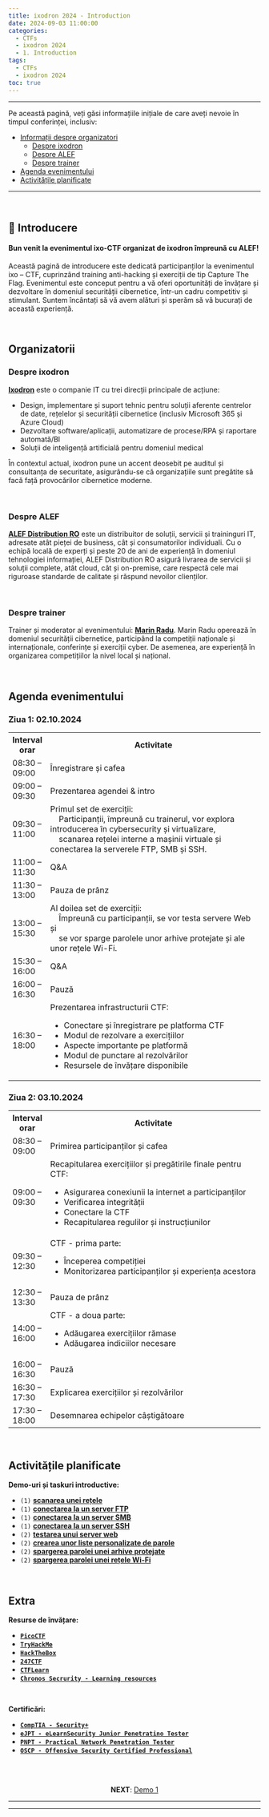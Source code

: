 ```yaml
---
title: ixodron 2024 - Introduction
date: 2024-09-03 11:00:00
categories:
  - CTFs
  - ixodron 2024
  - 1. Introduction
tags:
  - CTFs
  - ixodron 2024
toc: true
---
```


---

Pe această pagină, veți găsi informațiile inițiale de care aveți nevoie în timpul conferinței, inclusiv:

- [Informații despre organizatori](#Organizatorii)
  - [Despre ixodron](#Despre-ixodron)
  - [Despre ALEF](#Despre-ALEF)
  - [Despre trainer](#Despre-trainer)
- [Agenda evenimentului](#Agenda-evenimentului)
- [Activitățile planificate](#Activitățile-planificate)

---
<!-- more -->

<br>

## 👾 Introducere

#### Bun venit la evenimentul ixo-CTF organizat de ixodron împreună cu ALEF!

Această pagină de introducere este dedicată participanților la evenimentul ixo – CTF, cuprinzând training anti-hacking și exerciții de tip Capture The Flag. Evenimentul este conceput pentru a vă oferi oportunități de învățare și dezvoltare în domeniul securității cibernetice, într-un cadru competitiv și stimulant. 
Suntem încântați să vă avem alături și sperăm să vă bucurați de această experiență.


<br>

## Organizatorii

### Despre ixodron

<a href="https://ixodron.ro" target="_">**Ixodron**</a> este o companie IT cu trei direcții principale de acțiune:
- Design, implementare și suport tehnic pentru soluții aferente centrelor de date, rețelelor și securității cibernetice (inclusiv Microsoft 365 și Azure Cloud)
- Dezvoltare software/aplicații, automatizare de procese/RPA și raportare automată/BI
- Soluții de inteligență artificială pentru domeniul medical

În contextul actual, ixodron pune un accent deosebit pe auditul și consultanța de securitate, asigurându-se că organizațiile sunt pregătite să facă față provocărilor cibernetice moderne.

<br>

### Despre ALEF

<a href="https://www.alef.com/ro/" target="_">**ALEF Distribution RO**</a> este un distribuitor de soluții, servicii și traininguri IT, adresate atât pieței de business, cât și consumatorilor individuali. Cu o echipă locală de experți și peste 20 de ani de experiență în domeniul tehnologiei informației, ALEF Distribution RO asigură livrarea de servicii și soluții complete, atât cloud, cât și on-premise, care respectă cele mai riguroase standarde de calitate și răspund nevoilor clienților.

<br>

### Despre trainer

Trainer și moderator al evenimentului: <a href="https://www.linkedin.com/in/radumarin001/" target="_blank">**Marin Radu**</a>.
Marin Radu operează în domeniul securității cibernetice, participând la competiții naționale și internaționale, conferințe și exerciții cyber. De asemenea, are experiență în organizarea competițiilor la nivel local și național.


<br>

## Agenda evenimentului

### Ziua 1: 02.10.2024

<table>
  <tr>
    <th style="width:15%">Interval orar</th>
    <th style="width:85%">Activitate</th>
  </tr>
  <tr>
    <td>08:30 – 09:00</td>
    <td>Înregistrare și cafea</td>
  </tr>
  <tr>
    <td>09:00 – 09:30</td>
    <td>Prezentarea agendei & intro</td>
  </tr>
  <tr>
    <td>09:30 – 11:00</td>
    <td>
      Primul set de exerciții:<br>
        &nbsp;&nbsp;&nbsp;&nbspParticipanții, împreună cu trainerul, vor explora introducerea în cybersecurity și virtualizare, <br>
        &nbsp;&nbsp;&nbsp;&nbspscanarea rețelei interne a mașinii virtuale și conectarea la serverele FTP, SMB și SSH.
      </ul>
    </td>
  </tr>
  <tr>
    <td>11:00 – 11:30</td>
    <td>Q&A</td>
  </tr>
  <tr>
    <td>11:30 – 13:00</td>
    <td>Pauza de prânz</td>
  </tr>
  <tr>
    <td>13:00 – 15:30</td>
    <td>
      Al doilea set de exerciții:<br>
      &nbsp;&nbsp;&nbsp;&nbspÎmpreună cu participanții, se vor testa servere Web și<br>
      &nbsp;&nbsp;&nbsp;&nbspse vor sparge parolele unor arhive protejate și ale unor rețele Wi-Fi.
      </ul>
    </td>
  </tr>
  <tr>
    <td>15:30 – 16:00</td>
    <td>Q&A</td>
  </tr>
  <tr>
    <td>16:00 – 16:30</td>
    <td>Pauză</td>
  </tr>
  <tr>
    <td>16:30 – 18:00</td>
    <td>
      Prezentarea infrastructurii CTF:
      <ul>
        <li>Conectare și înregistrare pe platforma CTF</li>
        <li>Modul de rezolvare a exercițiilor</li>
        <li>Aspecte importante pe platformă</li>
        <li>Modul de punctare al rezolvărilor</li>
        <li>Resursele de învățare disponibile</li>
      </ul>
    </td>
  </tr>
</table>

### Ziua 2: 03.10.2024

<table>
  <tr>
    <th style="width:15%">Interval orar</th>
    <th style="width:85%">Activitate</th>
  </tr>
  <tr>
    <td>08:30 – 09:00</td>
    <td>Primirea participanților și cafea</td>
  </tr>
  <tr>
    <td>09:00 – 09:30</td>
    <td>
      Recapitularea exercițiilor și pregătirile finale pentru CTF:
      <ul>
        <li>Asigurarea conexiunii la internet a participanților</li>
        <li>Verificarea integrității</li>
        <li>Conectare la CTF</li>
        <li>Recapitularea regulilor și instrucțiunilor</li>
      </ul>
    </td>
  </tr>
  <tr>
    <td>09:30 – 12:30</td>
    <td>
      CTF - prima parte:
      <ul>
        <li>Începerea competiției</li>
        <li>Monitorizarea participanților și experiența acestora</li>
      </ul>
    </td>
  </tr>
  <tr>
    <td>12:30 – 13:30</td>
    <td>Pauza de prânz</td>
  </tr>
  <tr>
    <td>14:00 – 16:00</td>
    <td>
      CTF - a doua parte:
      <ul>
        <li>Adăugarea exercițiilor rămase</li>
        <li>Adăugarea indiciilor necesare</li>
      </ul>
    </td>
  </tr>
  <tr>
    <td>16:00 – 16:30</td>
    <td>Pauză</td>
  </tr>
  <tr>
    <td>16:30 – 17:30</td>
    <td>Explicarea exercițiilor și rezolvărilor</td>
  </tr>
  <tr>
    <td>17:30 – 18:00</td>
    <td>Desemnarea echipelor câștigătoare</td>
  </tr>
</table>


<br>

## Activitățile planificate

**Demo-uri și taskuri introductive:**

- `(1)` <a href="https://chronossec.site/CTFs/ixodron/Demo/1/#1-Scanarea-retelei" target="_blank">**scanarea unei rețele**</a>
- `(1)` <a href="https://chronossec.site/CTFs/ixodron/Demo/1/#2-Server-FTP" target="_blank">**conectarea la un server FTP**</a>
- `(1)` <a href="https://chronossec.site/CTFs/ixodron/Demo/1/#3-Server-SMB" target="_blank">**conectarea la un server SMB**</a>
- `(1)` <a href="https://chronossec.site/CTFs/ixodron/Demo/1/#4-Server-SSH" target="_blank">**conectarea la un server SSH**</a>
- `(2)` <a href="https://chronossec.site/CTFs/ixodron/Demo/2/#1-Server-web" target="_blank">**testarea unui server web**</a>
- `(2)` <a href="https://chronossec.site/CTFs/ixodron/Demo/2/#2-Parole-personalizate" target="_blank">**crearea unor liste personalizate de parole**</a>
- `(2)` <a href="https://chronossec.site/CTFs/ixodron/Demo/2/#3-Arhiva-ZIP" target="_blank">**spargerea parolei unei arhive protejate**</a>
- `(2)` <a href="https://chronossec.site/CTFs/ixodron/Demo/2/#4-Wi-Fi" target="_blank">**spargerea parolei unei rețele Wi-Fi**</a>


<br>

## Extra
**Resurse de învățare:**
- <a href="https://play.picoctf.org/practice" target="_blank">**`PicoCTF`**</a>
- <a href="https://tryhackme.com/hacktivities?tab=search" target="_blank">**`TryHackMe`**</a>
- <a href="https://hackthebox.com/" target="_blank">**`HackTheBox`**</a>
- <a href="https://247ctf.com/dashboard" target="_blank">**`247CTF`**</a>
- <a href="https://ctflearn.com/challenge/1/browse" target="_blank">**`CTFLearn`**</a>
- <a href="https://chronos-security.notion.site/Learning-resources-652c504eb73b46daa5fa5a79be840624?pvs=4" target="_blank">**`Chronos Secrurity - Learning resources`**</a>

<br>

**Certificări:**
- <a href="https://www.comptia.org/certifications/security" target="_blank">**`CompTIA - Security+`**</a>
- <a href="https://security.ine.com/certifications/ejpt-certification/" target="_blank">**`eJPT - eLearnSecurity Junior Penetratino Tester`**</a>
- <a href="https://certifications.tcm-sec.com/pnpt/" target="_blank">**`PNPT - Practical Network Penetration Tester`**</a>
- <a href="https://www.offsec.com/courses/pen-200/" target="_blank">**`OSCP - Offensive Security Certified Professional`**</a>

<br>
<br>

<p style="text-align:center">
  <b>NEXT</b>: <a href="/CTFs/ixodron/Demo/1/" target="_blank">Demo 1</a>
</p>

---
---